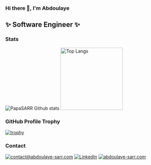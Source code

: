 ### Hi there 👋, I'm Abdoulaye
## ✨ Software Engineer ✨

### Stats

<span>
	<img src="https://github-readme-stats.vercel.app/api?username=PapaSARR&show_icons=1&count_private=true&hide_border=1&theme=dark" alt="PapaSARR Github stats">
</span>

<span>
	<img src="https://github-readme-stats.vercel.app/api/top-langs/?username=PapaSARR&show_icons=1&count_private=true&hide_border=1&theme=dark&layout=compact" alt="Top Langs" height="195px">
</span>

### GitHub Profile Trophy

[![trophy](https://github-profile-trophy.vercel.app/?username=PapaSARR&theme=darkhub)](https://github.com/ryo-ma/github-profile-trophy)

### Contact

[![contact@abdoulaye-sarr.com](https://img.shields.io/badge/contact@abdoulaye--sarr.com-%231DA1F2.svg?&style=flat-square&logo=mail.ru&logoColor=white)](mailto:contact@abdoulaye-sarr.com) 
[![LinkedIn](https://img.shields.io/badge/LinkedIn-%230077B5.svg?&style=flat-square&logo=linkedin&logoColor=white)](https://www.linkedin.com/in/abdoulaye-sarr-187916133/)
[![abdoulaye-sarr.com](https://img.shields.io/badge/abdoulaye--sarr.com-%23337AB7.svg?&style=flat-square&logo=google-chrome&logoColor=white)](https://abdoulaye-sarr.com) 
